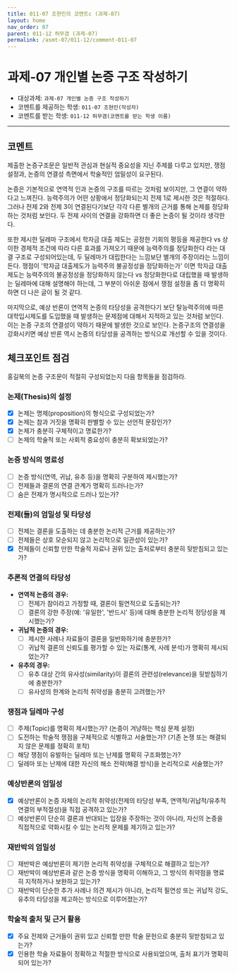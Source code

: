 ```yaml
---
title: 011-07 조현민의 코멘트c (과제-07) 
layout: home
nav_order: 07
parent: 011-12 허무겸 (과제-07)
permalink: /asmt-07/011-12/comment-011-07
---
```


# 과제-07 개인별 논증 구조 작성하기

- 대상과제: `과제-07 개인별 논증 구조 작성하기`
- 코멘트를 제공하는 학생: `011-07 조현민(작성자)` 
- 코멘트를 받는 학생: `011-12 허무겸(코멘트를 받는 학생 이름)` 

---

## 코멘트

제출한 논증구조문은 일반적 관심과 현실적 중요성을 지닌 주제를 다루고 있지만, 쟁점 설정과, 논증의 연결성 측면에서 학술적인 엄밀성이 요구된다.

논증은 기본적으로 연역적 인과 논증의 구조를 따르는 것처럼 보이지만, 그 연결이 약하다고 느껴진다. 능력주의가 어떤 상황에서 정당화되는지 전제 1로 제시한 것은 적절하다. 그러나 전제 2와 전제 3이 연결된다기보단 각각 다른 별개의 근거를 통해 논제를 정당화하는 것처럼 보인다. 두 전제 사이의 연결을 강화하면 더 좋은 논증이 될 것이라 생각한다.

또한 제시한 딜레마 구조에서 학자금 대출 제도는 공정한 기회의 평등을 제공한다 vs 상이한 경제적 조건에 따라 다른 효과를 가져오기 때문에 능력주의를 정당화한다 라는 대결 구조로 구성되어있는데, 두 딜레마가 대립한다는 느낌보단 별개의 주장이라는 느낌이 든다. 쟁점이 '학자금 대출제도가 능력주의 불공정성을 정당화하는가' 이면 학자금 대출제도는 능력주의의 불공정성을 정당화하지 않는다 vs 정당화한다로 대립했을 때 발생하는 딜레마에 대해 설명해야 하는데, 그 부분이 아쉬운 점에서 쟁점 설정을 좀 더 명확히하면 더 나은 글이 될 것 같다.

마지막으로, 예상 반론이 연역적 논증의 타당성을 공격한다기 보단 탈능력주의에 따른 대학입시제도를 도입했을 때 발생하는 문제점에 대해서 지적하고 있는 것처럼 보인다. 이는 논증 구조의 연결성이 약하기 때문에 발생한 것으로 보인다. 논증구조의 연결성을 강화시키면 예상 반론 역시 논증의 타당성을 공격하는 방식으로 개선할 수 있을 것이다.

## 체크포인트 점검

홍길북의 논증 구조문이 적절히 구성되었는지 다음 항목들을 점검하라.

### **논제(Thesis)의 설정**
- [x] 논제는 명제(proposition)의 형식으로 구성되었는가?
- [x] 논제는 참과 거짓을 명확히 판별할 수 있는 선언적 문장인가?
- [x] 논제가 충분히 구체적이고 명료한가?
- [ ] 논제의 학술적 또는 사회적 중요성이 충분히 확보되었는가?

### **논증 방식의 명료성**
- [ ] 논증 방식(연역, 귀납, 유추 등)을 명확히 구분하여 제시했는가?
- [ ] 전제들과 결론의 연결 관계가 명확히 드러나는가?
- [ ] 숨은 전제가 명시적으로 드러나 있는가?

### **전제(들)의 엄밀성 및 타당성**
- [ ] 전제는 결론을 도출하는 데 충분한 논리적 근거를 제공하는가?
- [ ] 전제들은 상호 모순되지 않고 논리적으로 일관성이 있는가?
- [x] 전제들이 신뢰할 만한 학술적 자료나 권위 있는 출처로부터 충분히 뒷받침되고 있는가?

### **추론적 연결의 타당성**
- **연역적 논증의 경우:**
  - [ ] 전제가 참이라고 가정할 때, 결론이 필연적으로 도출되는가?
  - [ ] 결론의 강한 주장(예: '유일한', '반드시' 등)에 대해 충분한 논리적 정당성을 제시했는가?

- **귀납적 논증의 경우:**
  - [ ] 제시한 사례나 자료들이 결론을 일반화하기에 충분한가?
  - [ ] 귀납적 결론의 신뢰도를 평가할 수 있는 자료(통계, 사례 분석)가 명확히 제시되었는가?

- **유추의 경우:**
  - [ ] 유추 대상 간의 유사성(similarity)이 결론의 관련성(relevance)을 뒷받침하기에 충분한가?
  - [ ] 유사성의 한계와 논리적 취약성을 충분히 고려했는가?

### **쟁점과 딜레마 구성**
- [ ] 주제(Topic)를 명확히 제시했는가? (논증이 겨냥하는 핵심 문제 설정)
- [ ] 도전하는 학술적 쟁점을 구체적으로 식별하고 서술했는가? (기존 논쟁 또는 해결되지 않은 문제를 정확히 포착)
- [ ] 해당 쟁점이 유발하는 딜레마 또는 난제를 명확히 구조화했는가?
- [ ] 딜레마 또는 난제에 대한 자신의 해소 전략(해결 방식)을 논리적으로 서술했는가?

### **예상반론의 엄밀성**
- [x] 예상반론이 논증 자체의 논리적 취약성(전제의 타당성 부족, 연역적/귀납적/유추적 연결의 부적절성)을 직접 공격하고 있는가?
- [ ] 예상반론이 단순히 결론과 반대되는 입장을 주장하는 것이 아니라, 자신의 논증을 직접적으로 약화시킬 수 있는 논리적 문제를 제기하고 있는가?

### **재반박의 엄밀성**
- [ ] 재반박은 예상반론이 제기한 논리적 취약성을 구체적으로 해결하고 있는가?
- [ ] 재반박이 예상반론과 같은 논증 방식을 명확히 이해하고, 그 방식의 취약점을 명료히 지적하거나 보완하고 있는가?
- [ ] 재반박이 단순한 추가 사례나 의견 제시가 아니라, 논리적 필연성 또는 귀납적 강도, 유추의 타당성을 제고하는 방식으로 이루어졌는가?

### **학술적 출처 및 근거 활용**
- [x] 주요 전제와 근거들이 권위 있고 신뢰할 만한 학술 문헌으로 충분히 뒷받침되고 있는가?
- [x] 인용한 학술 자료들이 정확하고 적절한 방식으로 사용되었으며, 출처 표기가 명확히 되어 있는가?
